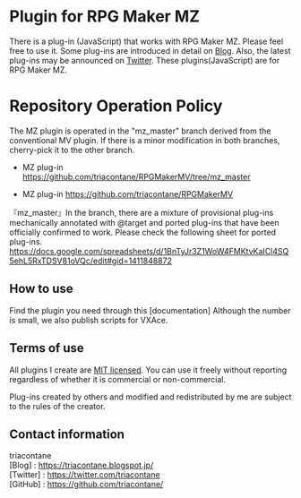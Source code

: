 # Plugin for RPG Maker MZ

There is a plug-in (JavaScript) that works with RPG Maker MZ. Please feel free to use it.
Some plug-ins are introduced in detail on [Blog](http://triacontane.blogspot.jp/).
Also, the latest plug-ins may be announced on [Twitter](https://twitter.com/triacontane).
These plugins(JavaScript) are for RPG Maker MZ.

# Repository Operation Policy

The MZ plugin is operated in the "mz_master" branch derived from the conventional MV plugin.
If there is a minor modification in both branches, cherry-pick it to the other branch.

- MZ plug-in
<https://github.com/triacontane/RPGMakerMV/tree/mz_master>

- MZ plug-in
<https://github.com/triacontane/RPGMakerMV>

『mz_master』In the branch, there are a mixture of provisional plug-ins mechanically annotated with @target and ported plug-ins that have been officially confirmed to work.
Please check the following sheet for ported plug-ins.
<https://docs.google.com/spreadsheets/d/1BnTyJr3Z1WoW4FMKtvKaICl4SQ5ehL5RxTDSV81oVQc/edit#gid=1411848872>

## How to use
Find the plugin you need through this [documentation]
Although the number is small, we also publish scripts for VXAce.  

## Terms of use
All plugins I create are [MIT licensed](https://github.com/triacontane/RPGMakerMV/blob/master/LICENSE.txt).
You can use it freely without reporting regardless of whether it is commercial or non-commercial.  

Plug-ins created by others and modified and redistributed by me are subject to the rules of the creator.

## Contact information
triacontane  
[Blog]    : <https://triacontane.blogspot.jp/>  
[Twitter] : <https://twitter.com/triacontane>  
[GitHub]  : <https://github.com/triacontane/>  
